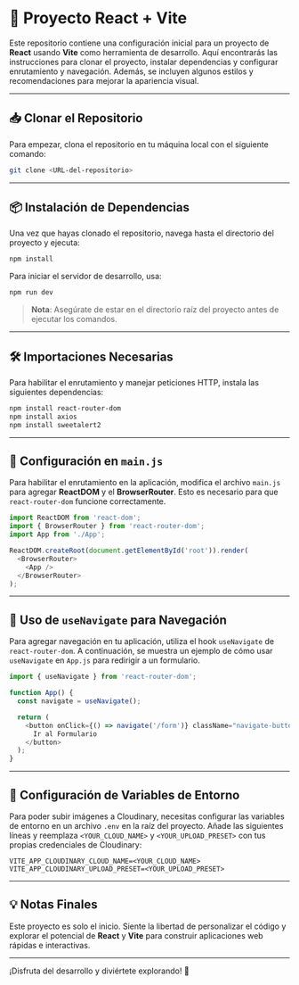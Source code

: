 # 🚀 Proyecto React + Vite

Este repositorio contiene una configuración inicial para un proyecto de **React** usando **Vite** como herramienta de desarrollo. Aquí encontrarás las instrucciones para clonar el proyecto, instalar dependencias y configurar enrutamiento y navegación. Además, se incluyen algunos estilos y recomendaciones para mejorar la apariencia visual.

---

## 📥 Clonar el Repositorio

Para empezar, clona el repositorio en tu máquina local con el siguiente comando:

```bash
git clone <URL-del-repositorio>
```

---

## 📦 Instalación de Dependencias

Una vez que hayas clonado el repositorio, navega hasta el directorio del proyecto y ejecuta:

```bash
npm install
```

Para iniciar el servidor de desarrollo, usa:

```bash
npm run dev
```

> **Nota**: Asegúrate de estar en el directorio raíz del proyecto antes de ejecutar los comandos.

---

## 🛠️ Importaciones Necesarias

Para habilitar el enrutamiento y manejar peticiones HTTP, instala las siguientes dependencias:

```bash
npm install react-router-dom 
npm install axios
npm install sweetalert2
```

---

## 🔧 Configuración en `main.js`

Para habilitar el enrutamiento en la aplicación, modifica el archivo `main.js` para agregar **ReactDOM** y el **BrowserRouter**. Esto es necesario para que `react-router-dom` funcione correctamente.

```javascript
import ReactDOM from 'react-dom';
import { BrowserRouter } from 'react-router-dom';
import App from './App';

ReactDOM.createRoot(document.getElementById('root')).render(
  <BrowserRouter>
    <App />
  </BrowserRouter>
);
```

---

## 🔀 Uso de `useNavigate` para Navegación

Para agregar navegación en tu aplicación, utiliza el hook `useNavigate` de `react-router-dom`. A continuación, se muestra un ejemplo de cómo usar `useNavigate` en `App.js` para redirigir a un formulario.

```javascript
import { useNavigate } from 'react-router-dom';

function App() {
  const navigate = useNavigate();

  return (
    <button onClick={() => navigate('/form')} className="navigate-button">
      Ir al Formulario
    </button>
  );
}
```

---

## 📂 Configuración de Variables de Entorno

Para poder subir imágenes a Cloudinary, necesitas configurar las variables de entorno en un archivo `.env` en la raíz del proyecto. Añade las siguientes líneas y reemplaza `<YOUR_CLOUD_NAME>` y `<YOUR_UPLOAD_PRESET>` con tus propias credenciales de Cloudinary:

```env
VITE_APP_CLOUDINARY_CLOUD_NAME=<YOUR_CLOUD_NAME>
VITE_APP_CLOUDINARY_UPLOAD_PRESET=<YOUR_UPLOAD_PRESET>
```


---

## 💡 Notas Finales

Este proyecto es solo el inicio. Siente la libertad de personalizar el código y explorar el potencial de **React** y **Vite** para construir aplicaciones web rápidas e interactivas.

---

¡Disfruta del desarrollo y diviértete explorando! 🚀
